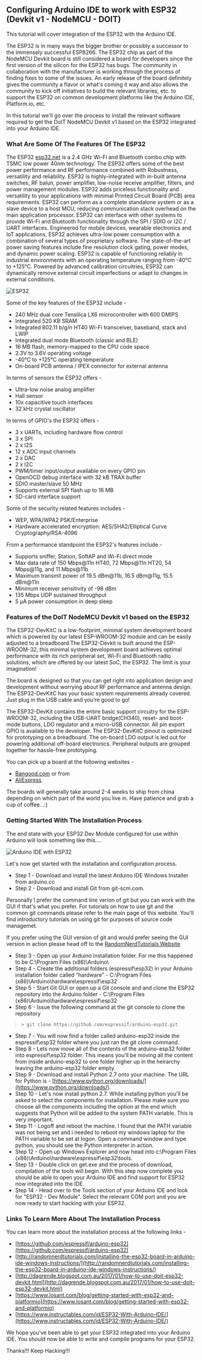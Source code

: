 
## Configuring Arduino IDE to work with ESP32 (Devkit v1 - NodeMCU - DOIT)

This tutorial will cover integration of the ESP32 with the Arduino IDE. 

The ESP32 is in many ways the bigger brother or possibly a successor to the immensely successful ESP8266. The ESP32 chip as part of the NodeMCU Devkit board is still considered a board for developers since the first version of the silicon for the ESP32 has bugs. The community in collaboration with the manufacturer is working through the process of finding fixes to some of the issues. An early release of the board definitely gives the community a flavor or what's coming it way and also allows the community to kick off initiatives to build the relevant libraries, etc. to support the ESP32 on common development platforms like the Arduino IDE, Platform.io, etc.

In this tutorial we'll go over the process to install the relevant software required to get the DoIT NodeMCU Devkit v1 based on the ESP32 integrated into your Arduino IDE.

### What Are Some Of The Features Of The ESP32

The ESP32 [esp32.net](http://esp32.net) is a 2.4 GHz Wi-Fi and Bluetooth combo chip with TSMC low power 40nm technology. The ESP32 offers some of the best power performance and RF performance combined with Robustness, versatility and reliability. ESP32 is highly-integrated with in-built antenna switches, RF balun, power amplifier, low-noise receive amplifier, filters, and power management modules. ESP32 adds priceless functionality and versatility to your applications with minimal Printed Circuit Board (PCB) area requirements. ESP32 can perform as a  complete standalone system or as a slave device to a host MCU, reducing communication stack overhead on the main application processor. ESP32 can interface with other systems to provide Wi-Fi and Bluetooth functionality through the SPI / SDIO or I2C / UART interfaces. Engineered for mobile devices, wearable electronics and IoT applications, ESP32 achieves ultra-low power consumption with a combination of several types of proprietary software. The state-of-the-art power saving features include fine resolution clock gating, power modes, and dynamic power scaling. ESP32 is capable of functioning reliably in industrial environments with an operating temperature ranging from -40°C to +125°C. Powered by advanced calibration circuitries, ESP32 can dynamically remove external circuit imperfections or adapt to changes in external conditions.

![ESP32](https://raw.githubusercontent.com/tangowhisky37/RasPiSetupGuide/master/images/DOIT_ESP32-DevKit-V1.jpg "ESP32 image")

Some of the key features of the ESP32 include - 

* 240 MHz dual core Tensilica LX6 microcontroller with 600 DMIPS
* Integrated 520 KB SRAM
* Integrated 802.11 b/g/n HT40 Wi-Fi transceiver, baseband, stack and LWIP
* Integrated dual mode Bluetooth (classic and BLE)
* 16 MB flash, memory-mapped to the CPU code space
* 2.3V to 3.6V operating voltage
* -40°C to +125°C operating temperature
* On-board PCB antenna / IPEX connector for external antenna

In terms of sensors the ESP32 offers - 

* Ultra-low noise analog amplifier
* Hall sensor
* 10x capacitive touch interfaces
* 32 kHz crystal oscillator

In terms of GPIO's the ESP32 offers - 

* 3 x UARTs, including hardware flow control
* 3 x SPI
* 2 x I2S
* 12 x ADC input channels
* 2 x DAC
* 2 x I2C
* PWM/timer input/output available on every GPIO pin
* OpenOCD debug interface with 32 kB TRAX buffer
* SDIO master/slave 50 MHz
* Supports external SPI flash up to 16 MB
* SD-card interface support

Some of the security related features includes -

* WEP, WPA/WPA2 PSK/Enterprise
* Hardware accelerated encryption: AES/SHA2/Elliptical Curve Cryptography/RSA-4096

From a performance standpoint the ESP32's features include - 

* Supports sniffer, Station, SoftAP and Wi-Fi direct mode
* Max data rate of 150 Mbps@11n HT40, 72 Mbps@11n HT20, 54 Mbps@11g, and 11 Mbps@11b
* Maximum transmit power of 19.5 dBm@11b, 16.5 dBm@11g, 15.5 dBm@11n
* Minimum receiver sensitivity of -98 dBm
* 135 Mbps UDP sustained throughput
* 5 μA power consumption in deep sleep

### Features of the DoIT NodeMCU Devkit v1 based on the ESP32

The ESP32-DevKitC is a low-footprint, minimal system development board which is powered by our latest ESP-WROOM-32 module and can be easily adjusted to a breadboard.The ESP32-Devkit is built around the ESP-WROOM-32, this minimal system development board achieves optimal performance with its rich peripheral set, Wi-Fi and Bluetooth radio solutions, which are offered by our latest SoC, the ESP32. The limit is your imagination!

The board is designed so that you can get right into application design and development without worrying about RF performance and antenna design. The ESP32-DevKitC has your basic system requirements already covered. Just plug in the USB cable and you’re good to go! 

The ESP32-DevKit contains the entire basic support circuitry for the ESP-WROOM-32, including the USB-UART bridge(CH340), reset- and boot-mode buttons, LDO regulator and a micro-USB connector. All pin export GPIO is available to the developer. The ESP32-DevKitC pinout is optimized for prototyping on a breadboard. The on-board LDO output is led out for powering additional off-board electronics. Peripheral outputs are grouped together for hassle-free prototyping.

You can pick up a board at the following websites - 

* [Bangood.com](https://www.banggood.com/ESP32-Development-Board-WiFiBluetooth-Ultra-Low-Power-Consumption-Dual-Cores-ESP-32-ESP-32S-Board-p-1109512.html) or from
* [AliExpress](https://www.aliexpress.com/item/ESP32-Development-Board-WiFi-Bluetooth-Ultra-Low-Power-Consumption-Dual-Cores-ESP-32-ESP-32S-Board/32772569634.html). 

The boards will generally take around 2-4 weeks to ship from china depending on which part of the world you live in. Have patience and grab a cup of coffee...:)

### Getting Started With The Installation Process

The end state with your ESP32 Dev Module configured for use within Arduino will look something like this....

![Arduino IDE with ESP32](https://raw.githubusercontent.com/tangowhisky37/RasPiSetupGuide/master/images/ide-arduino-esp32-demo-led-blink-geekcreit.jpg "Arduino IDE")

Let's now get started with the installation and configuration process. 

* Step 1 - Download and install the latest Arduino IDE Windows Installer from arduino.cc
* Step 2 - Download and install Git from git-scm.com. 

Personally I prefer the command line verion of git but you can work with the GUI if that's what you prefer. For tutorials on how to use git and the common git commands please refer to the main page of this website. You'll find introductory tutorials on using git for purposes of source code managemet. 

If you prefer using the GUI version of git and would prefer seeing the GUI version in action please head off to the [RandomNerdTutorials Website](http://randomnerdtutorials.com/installing-the-esp32-board-in-arduino-ide-windows-instructions/)

* Step 3 - Open up your Arduino installation folder. For me this happened to be C:\Program Files (x86)\Arduino\ 
* Step 4 - Create the additional folders (espressif\esp32) in your Arduino installation folder called "hardware" - C:\Program Files (x86)\Arduino\hardware\espressif\esp32
* Step 5 - Start Git GUI or open up a Git console and and clone the ESP32 repository into the Arduino folder - C:\Program Files (x86)\Arduino\hardware\espressif\esp32
* Step 6 - Issue the following command at the git console to clone the repository 

> `> git clone https://github.com/espressif/arduino-esp32.git`

* Step 7 - You will now find a folder called arduino-esp32 inside the espressif\esp32 folder where you just ran the git clone command.
* Step 8 - Lets now move all of the contents of the arduino-esp32 folder into espressif\esp32 folder. This means you'll be moving all the content from inside arduino-esp32 to one folder higher up in the heirarchy leaving the arduino-esp32 folder empty.
* Step 9 - Download and install Python 2.7 onto your machine. The URL for Python is - [https://www.python.org/downloads/](https://www.python.org/downloads/).
* Step 10 - Let's now install python 2.7. While installing python you'll be asked to select the components for installation. Please make sure you choose all the components including the option at the end which suggests that Python will be added to the system PATH variable. This is very important.
* Step 11 - Logoff and reboot the machine. I found that the PATH variable was not being set and i needed to reboot my windows laptop for the PATH variable to be set at logon. Open a command window and type python, you should see the Python interpreter in action.
* Step 12 - Open up Windows Explorer and now head into c:\Program Files (x86)\Arduino\hardware\espressif\esp32\tools. 
* Step 13 - Double click on get.exe and the process of download, compilation of the tools will begin. With this step now complete you should be able to open your Arduino IDE and find support for ESP32 now integrated into the IDE.
* Step 14 - Head over to the Tools section of your Arduino IDE and look for "ESP32 - Dev Module". Select the relevant COM port and you are now ready to start hacking with your ESP32. 

### Links To Learn More About The Installation Process

You can learn more about the installation process at the following links - 

* [https://github.com/espressif/arduino-esp32](https://github.com/espressif/arduino-esp32)
* [http://randomnerdtutorials.com/installing-the-esp32-board-in-arduino-ide-windows-instructions/](http://randomnerdtutorials.com/installing-the-esp32-board-in-arduino-ide-windows-instructions/)
* [http://dagrende.blogspot.com.au/2017/01/how-to-use-doit-esp32-devkit.html](http://dagrende.blogspot.com.au/2017/01/how-to-use-doit-esp32-devkit.html)
* [https://www.losant.com/blog/getting-started-with-esp32-and-platformio](https://www.losant.com/blog/getting-started-with-esp32-and-platformio)
* [https://www.instructables.com/id/ESP32-With-Arduino-IDE/](https://www.instructables.com/id/ESP32-With-Arduino-IDE/)

We hope you've been able to get your ESP32 integrated into your Arduino IDE. You should now be able to write and compile programs for your ESP32.

Thanks!!! Keep Hacking!!!

